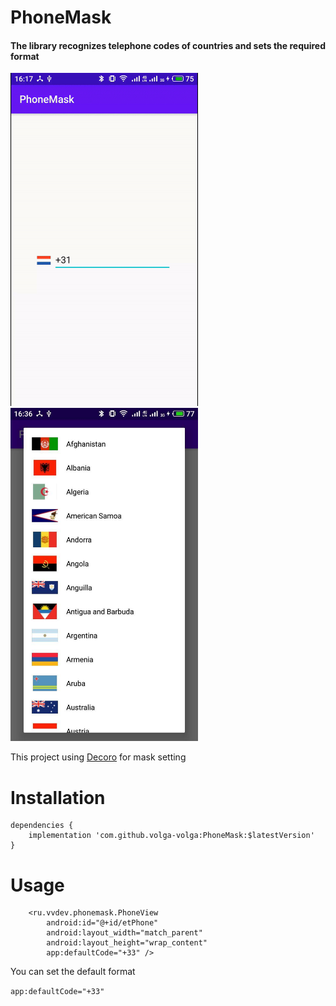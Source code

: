 # PhoneMask

#### The library recognizes telephone codes of countries and sets the required format

<img src="preview.gif" width="300" height="533">   <img src="countries.jpg" width="300" height="533">

This project using [Decoro](https://github.com/TinkoffCreditSystems/decoro) for mask setting


# Installation

```
dependencies {
    implementation 'com.github.volga-volga:PhoneMask:$latestVersion'
}
```
# Usage

```
    <ru.vvdev.phonemask.PhoneView
        android:id="@+id/etPhone"
        android:layout_width="match_parent"
        android:layout_height="wrap_content"
        app:defaultCode="+33" />

```

You can set the default format

`app:defaultCode="+33"`
